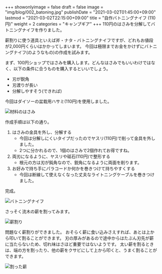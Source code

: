 +++
showonlyimage = false
draft = false
image = "img/blog/002_batoning.jpg"
publishDate = "2021-03-02T01:45:00+09:00"
lastmod = "2021-03-02T22:15:00+09:00"
title = "自作バトニングナイフ (110円)"
weight = 2
categories = "キャンプギア"
+++
110円のはさみを分解してバトニングナイフを作りました。
<!--more-->

薪割りに使う道具といえば斧・ナタ・バトニングナイフですが、どれもお値段が2,000円くらいはかかってしまいます。
今回は極限までお金をかけずにバトニングナイフ(のようなもの)の作成を試みます。

まず、100円ショップではさみを購入します。どんなはさみでもいいわけではなく、以下の条件に合うものを購入するといいでしょう。

- 刃が鋭角
- 刃渡りが長い
- 分解しやすそう(できれば)

今回はダイソーの盆栽用ハサミ(110円)を使用しました。

![材料のはさみ](/img/blog/002_scissors.jpg)

作成手順は以下の通り。

1. はさみの金具を外し、分解する
    - 今回は分解しにくいタイプだったのでヤスリ(110円)で削って金具を外しました。
    - 2つに分かれるので、1個のはさみで2個作れてお得ですね。
2. 両刃になるように、ヤスリや砥石(110円)で整形する
    - 根元の方は刃が鈍角なので、鋭角になるように両面を削ります。
3. お好みで持ち手にパラコードか何かを巻きつけて持ちやすくする
    - 今回は断線して使えなくなった丈夫なライトニングケーブルを巻きつけました。

完成。

![バトニングナイフ](/img/blog/002_batoning_knife.jpg)

さっそく流木の薪を割ってみます。

![薪割り](/img/blog/002_batoning.jpg)

問題なく薪割りができました。
おそらく薪に食い込みさえすれば、あとは上から叩いて割ることができます。
刃の厚みがあるので途中からはたぶん刃先が薪に当たらないため、切れ味はさほど重要ではないようです。
太い薪を割るときは、端の方を割ったり、他の薪をクサビにして上から叩くと、うまく割ることができます。

![割った薪](/img/blog/002_chopped_wood.jpg)

